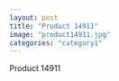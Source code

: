 ```yaml
---
layout: post
title: "Product 14911"
image: "product14911.jpg"
categories: "category1"
---
```

Product 14911
